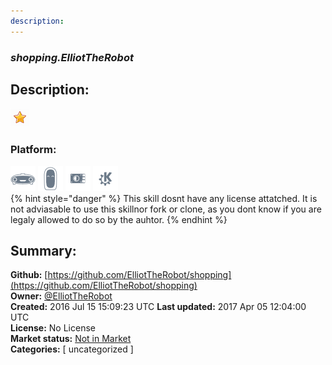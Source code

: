 ```yaml
---
description: 
---
```


### _shopping.ElliotTheRobot_  
## Description:  
  
![](../.gitbook/assets/star.png)  
### Platform:  
 ![Mark I](../.gitbook/assets/mark-1-icon.png)  ![Mark II](../.gitbook/assets/mark-2-icon.png)  ![Picroft](../.gitbook/assets/picroft-icon.png)  ![plasmoid](../.gitbook/assets/kde.png)   
{% hint style="danger" %}
This skill dosnt have any license attatched. It is not adviasable to use this skillnor fork or clone, as you dont know if you are legaly allowed to do so by the auhtor.
{% endhint %}
  
## Summary:  
**Github:** [https://github.com/ElliotTheRobot/shopping](https://github.com/ElliotTheRobot/shopping)  
**Owner:** [@ElliotTheRobot](https://github.com/ElliotTheRobot)  
**Created:** 2016 Jul 15 15:09:23 UTC  **Last updated:** 2017 Apr 05 12:04:00 UTC  
**License:** No License  
**Market status:** [Not in Market](https://market.mycroft.ai/skill/)  
**Categories:** [ uncategorized ]   
